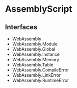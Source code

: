 # AssemblyScript

## Interfaces

- WebAssembly
- WebAssembly.Module
- WebAssembly.Global
- WebAssembly.Instance
- WebAssembly.Memory
- WebAssembly.Table
- WebAssembly.CompileError
- WebAssembly.LinkError
- WebAssembly.RuntimeError